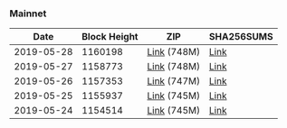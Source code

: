 ### Mainnet

|    Date    | Block Height | ZIP | SHA256SUMS |
| ---------- | ------------ | --- | ---------- |
| 2019-05-28 | 1160198 | [Link](https://s3-ap-southeast-2.amazonaws.com/ion-bootstrap/mainnet/2019-05-28/bootstrap.dat.zip) (748M) | [Link](https://s3-ap-southeast-2.amazonaws.com/ion-bootstrap/mainnet/2019-05-28/SHA256SUMS) |
| 2019-05-27 | 1158773 | [Link](https://s3-ap-southeast-2.amazonaws.com/ion-bootstrap/mainnet/2019-05-27/bootstrap.dat.zip) (748M) | [Link](https://s3-ap-southeast-2.amazonaws.com/ion-bootstrap/mainnet/2019-05-27/SHA256SUMS) |
| 2019-05-26 | 1157353 | [Link](https://s3-ap-southeast-2.amazonaws.com/ion-bootstrap/mainnet/2019-05-26/bootstrap.dat.zip) (747M) | [Link](https://s3-ap-southeast-2.amazonaws.com/ion-bootstrap/mainnet/2019-05-26/SHA256SUMS) |
| 2019-05-25 | 1155937 | [Link](https://s3-ap-southeast-2.amazonaws.com/ion-bootstrap/mainnet/2019-05-25/bootstrap.dat.zip) (745M) | [Link](https://s3-ap-southeast-2.amazonaws.com/ion-bootstrap/mainnet/2019-05-25/SHA256SUMS) |
| 2019-05-24 | 1154514 | [Link](https://s3-ap-southeast-2.amazonaws.com/ion-bootstrap/mainnet/2019-05-24/bootstrap.dat.zip) (745M) | [Link](https://s3-ap-southeast-2.amazonaws.com/ion-bootstrap/mainnet/2019-05-24/SHA256SUMS) |
